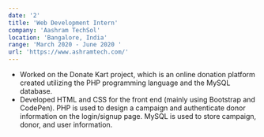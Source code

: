 ```yaml
---
date: '2'
title: 'Web Development Intern'
company: 'Aashram TechSol'
location: 'Bangalore, India'
range: 'March 2020 - June 2020 '
url: 'https://www.ashramtech.com/'
---
```


- Worked on the Donate Kart project, which is an online donation platform created utilizing the PHP
programming language and the MySQL database.
- Developed HTML and CSS for the front end (mainly using Bootstrap and CodePen).
PHP is used to design a campaign and authenticate donor information on the login/signup page. MySQL is used
to store campaign, donor, and user information.

